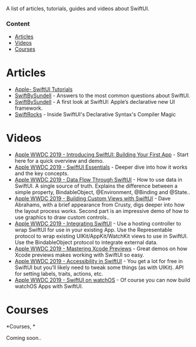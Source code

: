 A list of articles, tutorials, guides and videos about SwiftUI.

### Content
- [Articles](#articles)
- [Videos](#videos)
- [Courses](#courses)


# Articles

* [Apple- SwiftUI Tutorials](https://developer.apple.com/tutorials/swiftui/tutorials)
* [SwiftBySundell](https://wwdcbysundell.com/2019/swiftui-common-questions/) - Answers to the most common questions about SwiftUI.
* [SwiftBySundell](https://wwdcbysundell.com/2019/swiftui-first-look/) - A first look at SwiftUI: Apple’s declarative new UI framework.
* [SwiftRocks](https://swiftrocks.com/inside-swiftui-compiler-magic.html) - Inside SwiftUI's Declarative Syntax's Compiler Magic


# Videos

* [Apple WWDC 2019 - Introducing SwiftUI: Building Your First App](https://developer.apple.com/videos/play/wwdc2019/204/) - Start here for a quick overview and demo.
* [Apple WWDC 2019 - SwiftUI Essentials](https://developer.apple.com/videos/play/wwdc2019/216/) - Deeper dive into how it works and the key concepts.
* [Apple WWDC 2019 - Data Flow Through SwiftUI](https://developer.apple.com/videos/play/wwdc2019/226/) - How to use data in SwiftUI. A single source of truth. Explains the difference between a simple property, BindableObject, @Environment, @Binding and @State..
* [Apple WWDC 2019 - Building Custom Views with SwiftUI](https://developer.apple.com/videos/play/wwdc2019/237/) - Dave Abrahams, with a brief appearance from Crusty, digs deeper into how the layout process works. Second part is an impressive demo of how to use graphics to draw custom controls..
* [Apple WWDC 2019 - Integrating SwiftUI](https://developer.apple.com/videos/play/wwdc2019/231/) - Use a hosting controller to wrap SwiftUI for use in your existing App. Use the Representable protocol to wrap existing UIKit/AppKit/WatchKit views to use in SwiftUI. Use the BindableObject protocol to integrate external data.
* [Apple WWDC 2019 - Mastering Xcode Previews](https://developer.apple.com/videos/play/wwdc2019/233/) - Great demos on how Xcode previews makes working with SwiftUI so easy.
* [Apple WWDC 2019 - Accessibility in SwiftUI](https://developer.apple.com/videos/play/wwdc2019/238/) - You get a lot for free in SwiftUI but you’ll likely need to tweak some things (as with UIKit). API for setting labels, traits, actions, etc.
* [Apple WWDC 2019 - SwiftUI on watchOS](https://developer.apple.com/videos/play/wwdc2019/219/) - Of course you can now build watchOS Apps with SwiftUI.


# Courses

*Courses, *

Coming soon..
